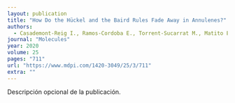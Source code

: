 ```yaml
---
layout: publication
title: "How Do the Hückel and the Baird Rules Fade Away in Annulenes?"
authors:
  - Casademont-Reig I., Ramos-Cordoba E., Torrent-Sucarrat M., Matito E.
journal: "Molecules"
year: 2020
volume: 25
pages: "711"
url: "https://www.mdpi.com/1420-3049/25/3/711"
extra: ""
---
```


Descripción opcional de la publicación.
